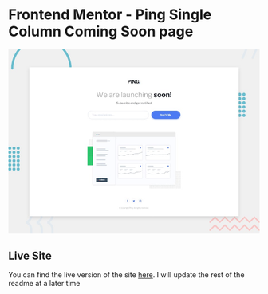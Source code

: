 # Frontend Mentor - Ping Single Column Coming Soon page

![Design preview for the Ping Single Column Coming Soon page coding challenge](./develop/assets/images/desktop-preview.jpg)

## Live Site

You can find the live version of the site [here](https://sensational-entremet-191120.netlify.app). I will update the rest of the readme at a later time
